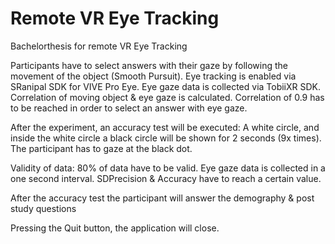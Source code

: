 # Remote VR Eye Tracking

Bachelorthesis for remote VR Eye Tracking

Participants have to select answers with their gaze by following the movement of the object (Smooth Pursuit).
Eye tracking is enabled via SRanipal SDK for VIVE Pro Eye.
Eye gaze data is collected via TobiiXR SDK.
Correlation of moving object & eye gaze is calculated.
Correlation of 0.9 has to be reached in order to select an answer with eye gaze.

After the experiment, an accuracy test will be executed:
A white circle, and inside the white circle a black circle will be shown for 2 seconds (9x times).
The participant has to gaze at the black dot.

Validity of data:
80% of data have to be valid.
Eye gaze data is collected in a one second interval.
SDPrecision & Accuracy have to reach a certain value.

After the accuracy test the participant will answer the demography & post study questions

Pressing the Quit button, the application will close.
